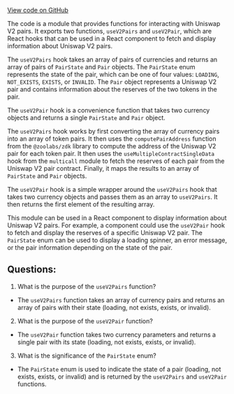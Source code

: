 [View code on GitHub](zoo-labs/zoo/blob/master/core/src/hooks/useV2Pairs.ts)

The code is a module that provides functions for interacting with Uniswap V2 pairs. It exports two functions, `useV2Pairs` and `useV2Pair`, which are React hooks that can be used in a React component to fetch and display information about Uniswap V2 pairs.

The `useV2Pairs` hook takes an array of pairs of currencies and returns an array of pairs of `PairState` and `Pair` objects. The `PairState` enum represents the state of the pair, which can be one of four values: `LOADING`, `NOT_EXISTS`, `EXISTS`, or `INVALID`. The `Pair` object represents a Uniswap V2 pair and contains information about the reserves of the two tokens in the pair.

The `useV2Pair` hook is a convenience function that takes two currency objects and returns a single `PairState` and `Pair` object.

The `useV2Pairs` hook works by first converting the array of currency pairs into an array of token pairs. It then uses the `computePairAddress` function from the `@zoolabs/zdk` library to compute the address of the Uniswap V2 pair for each token pair. It then uses the `useMultipleContractSingleData` hook from the `multicall` module to fetch the reserves of each pair from the Uniswap V2 pair contract. Finally, it maps the results to an array of `PairState` and `Pair` objects.

The `useV2Pair` hook is a simple wrapper around the `useV2Pairs` hook that takes two currency objects and passes them as an array to `useV2Pairs`. It then returns the first element of the resulting array.

This module can be used in a React component to display information about Uniswap V2 pairs. For example, a component could use the `useV2Pair` hook to fetch and display the reserves of a specific Uniswap V2 pair. The `PairState` enum can be used to display a loading spinner, an error message, or the pair information depending on the state of the pair.
## Questions: 
 1. What is the purpose of the `useV2Pairs` function?
- The `useV2Pairs` function takes an array of currency pairs and returns an array of pairs with their state (loading, not exists, exists, or invalid).

2. What is the purpose of the `useV2Pair` function?
- The `useV2Pair` function takes two currency parameters and returns a single pair with its state (loading, not exists, exists, or invalid).

3. What is the significance of the `PairState` enum?
- The `PairState` enum is used to indicate the state of a pair (loading, not exists, exists, or invalid) and is returned by the `useV2Pairs` and `useV2Pair` functions.